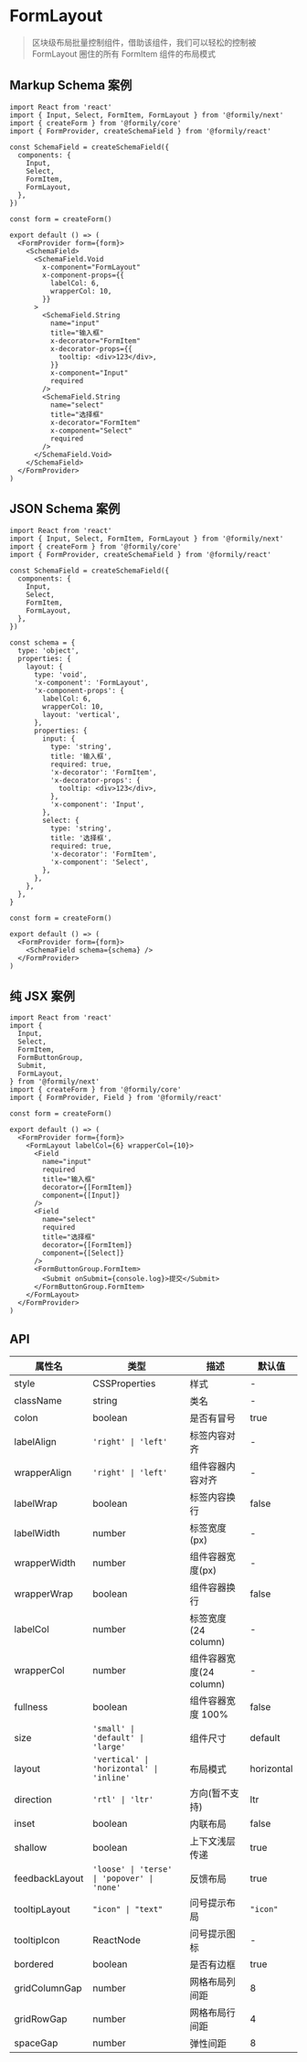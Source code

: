 # FormLayout

> 区块级布局批量控制组件，借助该组件，我们可以轻松的控制被 FormLayout 圈住的所有 FormItem 组件的布局模式

## Markup Schema 案例

```tsx
import React from 'react'
import { Input, Select, FormItem, FormLayout } from '@formily/next'
import { createForm } from '@formily/core'
import { FormProvider, createSchemaField } from '@formily/react'

const SchemaField = createSchemaField({
  components: {
    Input,
    Select,
    FormItem,
    FormLayout,
  },
})

const form = createForm()

export default () => (
  <FormProvider form={form}>
    <SchemaField>
      <SchemaField.Void
        x-component="FormLayout"
        x-component-props={{
          labelCol: 6,
          wrapperCol: 10,
        }}
      >
        <SchemaField.String
          name="input"
          title="输入框"
          x-decorator="FormItem"
          x-decorator-props={{
            tooltip: <div>123</div>,
          }}
          x-component="Input"
          required
        />
        <SchemaField.String
          name="select"
          title="选择框"
          x-decorator="FormItem"
          x-component="Select"
          required
        />
      </SchemaField.Void>
    </SchemaField>
  </FormProvider>
)
```

## JSON Schema 案例

```tsx
import React from 'react'
import { Input, Select, FormItem, FormLayout } from '@formily/next'
import { createForm } from '@formily/core'
import { FormProvider, createSchemaField } from '@formily/react'

const SchemaField = createSchemaField({
  components: {
    Input,
    Select,
    FormItem,
    FormLayout,
  },
})

const schema = {
  type: 'object',
  properties: {
    layout: {
      type: 'void',
      'x-component': 'FormLayout',
      'x-component-props': {
        labelCol: 6,
        wrapperCol: 10,
        layout: 'vertical',
      },
      properties: {
        input: {
          type: 'string',
          title: '输入框',
          required: true,
          'x-decorator': 'FormItem',
          'x-decorator-props': {
            tooltip: <div>123</div>,
          },
          'x-component': 'Input',
        },
        select: {
          type: 'string',
          title: '选择框',
          required: true,
          'x-decorator': 'FormItem',
          'x-component': 'Select',
        },
      },
    },
  },
}

const form = createForm()

export default () => (
  <FormProvider form={form}>
    <SchemaField schema={schema} />
  </FormProvider>
)
```

## 纯 JSX 案例

```tsx
import React from 'react'
import {
  Input,
  Select,
  FormItem,
  FormButtonGroup,
  Submit,
  FormLayout,
} from '@formily/next'
import { createForm } from '@formily/core'
import { FormProvider, Field } from '@formily/react'

const form = createForm()

export default () => (
  <FormProvider form={form}>
    <FormLayout labelCol={6} wrapperCol={10}>
      <Field
        name="input"
        required
        title="输入框"
        decorator={[FormItem]}
        component={[Input]}
      />
      <Field
        name="select"
        required
        title="选择框"
        decorator={[FormItem]}
        component={[Select]}
      />
      <FormButtonGroup.FormItem>
        <Submit onSubmit={console.log}>提交</Submit>
      </FormButtonGroup.FormItem>
    </FormLayout>
  </FormProvider>
)
```

## API

| 属性名         | 类型                                        | 描述                    | 默认值     |
| -------------- | ------------------------------------------- | ----------------------- | ---------- |
| style          | CSSProperties                               | 样式                    | -          |
| className      | string                                      | 类名                    | -          |
| colon          | boolean                                     | 是否有冒号              | true       |
| labelAlign     | `'right' \| 'left'`                         | 标签内容对齐            | -          |
| wrapperAlign   | `'right' \| 'left'`                         | 组件容器内容对齐        | -          |
| labelWrap      | boolean                                     | 标签内容换行            | false      |
| labelWidth     | number                                      | 标签宽度(px)            | -          |
| wrapperWidth   | number                                      | 组件容器宽度(px)        | -          |
| wrapperWrap    | boolean                                     | 组件容器换行            | false      |
| labelCol       | number                                      | 标签宽度(24 column)     | -          |
| wrapperCol     | number                                      | 组件容器宽度(24 column) | -          |
| fullness       | boolean                                     | 组件容器宽度 100%       | false      |
| size           | `'small' \| 'default' \| 'large'`           | 组件尺寸                | default    |
| layout         | `'vertical' \| 'horizontal' \| 'inline'`    | 布局模式                | horizontal |
| direction      | `'rtl' \| 'ltr'`                            | 方向(暂不支持)          | ltr        |
| inset          | boolean                                     | 内联布局                | false      |
| shallow        | boolean                                     | 上下文浅层传递          | true       |
| feedbackLayout | `'loose' \| 'terse' \| 'popover' \| 'none'` | 反馈布局                | true       |
| tooltipLayout  | `"icon" \| "text"`                          | 问号提示布局            | `"icon"`   |
| tooltipIcon    | ReactNode                                   | 问号提示图标            | -          |
| bordered       | boolean                                     | 是否有边框              | true       |
| gridColumnGap  | number                                      | 网格布局列间距          | 8          |
| gridRowGap     | number                                      | 网格布局行间距          | 4          |
| spaceGap       | number                                      | 弹性间距                | 8          |
